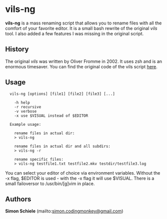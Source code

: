 # vils-ng

**vils-ng** is a mass renaming script that allows you to rename files with all
the comfort of your favorite editor. It is a small bash rewrite of the original
*vils* tool. I also added a few features I was missing in the original script.


## History

The original *vils* was written by Oliver Fromme in 2002. It uses zsh and is an
enormous timesaver. You can find the original code of the vils script
[here][1].


## Usage

```
  vils-ng [options] [file1] [file2] [file3] [...]

    -h help
    -r recursive
    -v verbose
    -x use $VISUAL instead of $EDITOR

  Example usage:

    rename files in actual dir:
    > vils-ng

    rename files in actual dir and all subdirs:
    > vils-ng -r

    rename specific files:
    > vils-ng testfile1.txt testfile2.mkv testdir/testfile3.log

```

You can select your editor of choice via environment variables. Without the -x
flag, \$EDITOR is used - with the -x flag it will use \$VISUAL. There is a
small failoversor to /usr/bin/[g]vim in place.


## Authors

**Simon Schiele** (mailto:[<simon.codingmonkey@gmail.com>](mailto:simon.codingmonkey@gmail.com "mailto:simon.codingmonkey@gmail.com"))

  [1]: http://www.secnetix.de/~olli/scripts/Generic-utilities/vils
